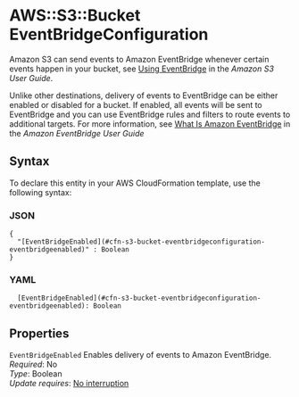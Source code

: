 # AWS::S3::Bucket EventBridgeConfiguration<a name="aws-properties-s3-bucket-notificationconfig-eventbridgeconfig"></a>

Amazon S3 can send events to Amazon EventBridge whenever certain events happen in your bucket, see [Using EventBridge](https://docs.aws.amazon.com/AmazonS3/latest/userguide/EventBridge.html) in the *Amazon S3 User Guide*\.

Unlike other destinations, delivery of events to EventBridge can be either enabled or disabled for a bucket\. If enabled, all events will be sent to EventBridge and you can use EventBridge rules and filters to route events to additional targets\. For more information, see [What Is Amazon EventBridge](https://docs.aws.amazon.com/eventbridge/latest/userguide/eb-what-is.html) in the *Amazon EventBridge User Guide*

## Syntax<a name="aws-properties-s3-bucket-notificationconfig-eventbridgeconfig-syntax"></a>

To declare this entity in your AWS CloudFormation template, use the following syntax:

### JSON<a name="aws-properties-s3-bucket-notificationconfig-eventbridgeconfig-syntax.json"></a>

```
{
  "[EventBridgeEnabled](#cfn-s3-bucket-eventbridgeconfiguration-eventbridgeenabled)" : Boolean
}
```

### YAML<a name="aws-properties-s3-bucket-notificationconfig-eventbridgeconfig-syntax.yaml"></a>

```
  [EventBridgeEnabled](#cfn-s3-bucket-eventbridgeconfiguration-eventbridgeenabled): Boolean
```

## Properties<a name="aws-properties-s3-bucket-notificationconfig-eventbridgeconfig-properties"></a>

`EventBridgeEnabled`  <a name="cfn-s3-bucket-eventbridgeconfiguration-eventbridgeenabled"></a>
Enables delivery of events to Amazon EventBridge\.  
*Required*: No  
*Type*: Boolean  
*Update requires*: [No interruption](https://docs.aws.amazon.com/AWSCloudFormation/latest/UserGuide/using-cfn-updating-stacks-update-behaviors.html#update-no-interrupt)